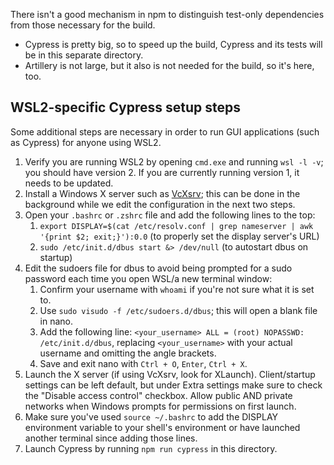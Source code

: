 There isn't a good mechanism in npm to distinguish test-only dependencies from those necessary for the build.

- Cypress is pretty big, so to speed up the build, Cypress and its tests will be in this separate directory.
- Artillery is not large, but it also is not needed for the build, so it's here, too.

## WSL2-specific Cypress setup steps

Some additional steps are necessary in order to run GUI applications (such as Cypress) for anyone using WSL2.

1. Verify you are running WSL2 by opening `cmd.exe` and running `wsl -l -v`; you should have version 2. If you are currently running version 1, it needs to be updated.
2. Install a Windows X server such as [VcXsrv](https://sourceforge.net/projects/vcxsrv/); this can be done in the background while we edit the configuration in the next two steps.
3. Open your `.bashrc` or `.zshrc` file and add the following lines to the top:
   1. `export DISPLAY=$(cat /etc/resolv.conf | grep nameserver | awk '{print $2; exit;}'):0.0` (to properly set the display server's URL)
   2. `sudo /etc/init.d/dbus start &> /dev/null` (to autostart dbus on startup)
4. Edit the sudoers file for dbus to avoid being prompted for a sudo password each time you open WSL/a new terminal window:
   1. Confirm your username with `whoami` if you're not sure what it is set to.
   2. Use `sudo visudo -f /etc/sudoers.d/dbus`; this will open a blank file in nano.
   3. Add the following line: `<your_username> ALL = (root) NOPASSWD: /etc/init.d/dbus`, replacing `<your_username>` with your actual username and omitting the angle brackets.
   4. Save and exit nano with `Ctrl + O`, `Enter`, `Ctrl + X`.
5. Launch the X server (if using VcXsrv, look for XLaunch). Client/startup settings can be left default, but under Extra settings make sure to check the "Disable access control" checkbox. Allow public AND private networks when Windows prompts for permissions on first launch.
6. Make sure you've used `source ~/.bashrc` to add the DISPLAY environment variable to your shell's environment or have launched another terminal since adding those lines.
7. Launch Cypress by running `npm run cypress` in this directory.
